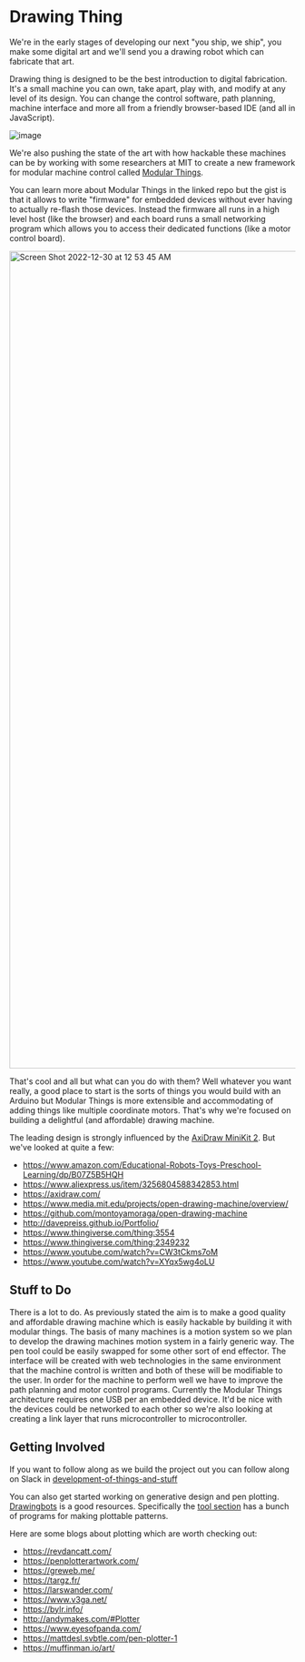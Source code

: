 # Drawing Thing

We're in the early stages of developing our next "you ship, we ship", you make some digital art and we'll send you a drawing robot which can fabricate that art.

Drawing thing is designed to be the best introduction to digital fabrication. It's a small machine you can own, take apart, play with, and modify at any level of its design. You can change the control software, path planning, machine interface and more all from a friendly browser-based IDE (and all in JavaScript).

![image](https://user-images.githubusercontent.com/27078897/210051827-ec3f2719-cfe1-448b-9c77-6a50a4dd31cd.png)

We're also pushing the state of the art with how hackable these machines can be by working with some researchers at MIT to create a new framework for modular machine control called [Modular Things](https://github.com/modular-things/modular-things).

You can learn more about Modular Things in the linked repo but the gist is that it allows to write "firmware" for embedded devices without ever having to actually re-flash those devices. Instead the firmware all runs in a high level host (like the browser) and each board runs a small networking program which allows you to access their dedicated functions (like a motor control board).

<img width="1437" alt="Screen Shot 2022-12-30 at 12 53 45 AM" src="https://user-images.githubusercontent.com/27078897/210052343-8938f17c-c92b-4b83-9663-519fa1a02fe5.png">

That's cool and all but what can you do with them? Well whatever you want really, a good place to start is the sorts of things you would build with an Arduino but Modular Things is more extensible and accommodating of adding things like multiple
coordinate motors. That's why we're focused on building a delightful (and affordable) drawing machine.

The leading design is strongly influenced by the [AxiDraw MiniKit 2](https://cdn.evilmadscientist.com/dl/ad/public/AxiDraw_MiniKit_v2.5b.pdf). But we've looked at quite a few:

- https://www.amazon.com/Educational-Robots-Toys-Preschool-Learning/dp/B07Z5B5HQH
- https://www.aliexpress.us/item/3256804588342853.html
- https://axidraw.com/
- https://www.media.mit.edu/projects/open-drawing-machine/overview/
- https://github.com/montoyamoraga/open-drawing-machine
- http://davepreiss.github.io/Portfolio/
- https://www.thingiverse.com/thing:3554
- https://www.thingiverse.com/thing:2349232
- https://www.youtube.com/watch?v=CW3tCkms7oM
- https://www.youtube.com/watch?v=XYqx5wg4oLU

## Stuff to Do

There is a lot to do. As previously stated the aim is to make a good quality and affordable drawing machine which is easily hackable by building it with modular things. The basis of many machines is a motion system so we plan to develop the drawing machines motion system in a fairly generic way. The pen tool could be easily swapped for some other sort of end effector. The interface will be created with web technologies in the same environment that the machine control is written and both of these will be modifiable to the user. In order for the machine to perform well we have to improve the path planning and motor control programs. Currently the Modular Things architecture requires one USB per an embedded device. It'd be nice with the devices could be networked to each other so we're also looking at creating a link layer that runs microcontroller to microcontroller.

## Getting Involved

If you want to follow along as we build the project out you can follow along on Slack in [development-of-things-and-stuff](https://app.slack.com/client/T0266FRGM/C04GCH8A91D/thread/C04GCH8A91D-1672275851.810779)

You can also get started working on generative design and pen plotting. [Drawingbots](https://drawingbots.net/) is a good resources. Specifically the [tool section](https://drawingbots.net/knowledge/tools) has a bunch of programs for making plottable patterns.

Here are some blogs about plotting which are worth checking out:

- https://revdancatt.com/
- https://penplotterartwork.com/
- https://greweb.me/
- https://targz.fr/
- https://larswander.com/
- https://www.v3ga.net/
- https://bylr.info/
- http://andymakes.com/#Plotter
- https://www.eyesofpanda.com/
- https://mattdesl.svbtle.com/pen-plotter-1
- https://muffinman.io/art/

